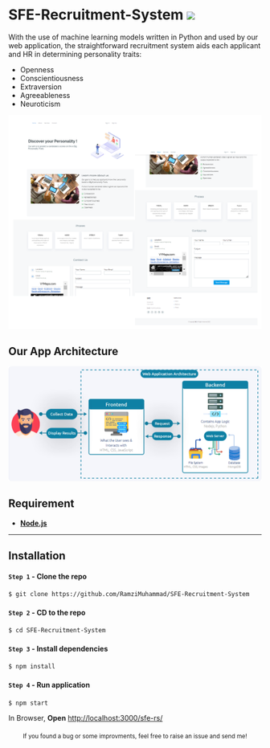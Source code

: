 <div>
  <h1>
    SFE-Recruitment-System 
    <img src="<img src=https://github.com/Mariam-Fathi/SFE-Recruitment-System/blob/main/statics/assets/img/SFE-RS.png" width="40px" />
  </h1>
</div>

With the use of machine learning models written in Python and used by our web application, the straightforward recruitment system aids each applicant and HR in determining personality traits:

- Openness
- Conscientiousness
- Extraversion
- Agreeableness
- Neuroticism

<div align="center">
  <img src="https://github.com/Mariam-Fathi/SFE-Recruitment-System/blob/main/statics/assets/img/SFE-RS-Home-Page.png" style="width:800px;"/>
</div>

## Our App Architecture

<div align="center">
  <img src="https://github.com/Mariam-Fathi/SFE-Recruitment-System/blob/main/statics/assets/img/Web-App-Architecture.png" style="width:800px;"/>
</div>

## Requirement

- <a href="https://nodejs.org/en">**Node.js**</a>

---

## Installation

#### `Step 1` - Clone the repo

```bash
$ git clone https://github.com/RamziMuhammad/SFE-Recruitment-System
```

#### `Step 2` - CD to the repo

```bash
$ cd SFE-Recruitment-System
```

#### `Step 3` - Install dependencies

```bash
$ npm install
```

#### `Step 4` - Run application

```bash
$ npm start
```

In Browser, **Open** [http://localhost:3000/sfe-rs/](http://localhost:3000/sfe-rs/)

<div align="center">
  <sub>If you found a bug or some improvments, feel free to raise an issue and send me!</sub>
</div>
